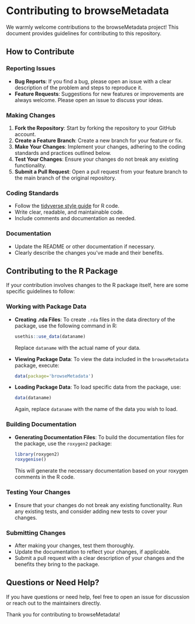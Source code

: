 # Contributing to browseMetadata

We warmly welcome contributions to the browseMetadata project! 
This document provides guidelines for contributing to this repository.

## How to Contribute

### Reporting Issues

- **Bug Reports**: If you find a bug, please open an issue with a clear description of the problem and steps to reproduce it.
- **Feature Requests**: Suggestions for new features or improvements are always welcome. Please open an issue to discuss your ideas.

### Making Changes

1. **Fork the Repository**: Start by forking the repository to your GitHub account.
2. **Create a Feature Branch**: Create a new branch for your feature or fix.
3. **Make Your Changes**: Implement your changes, adhering to the coding standards and practices outlined below.
4. **Test Your Changes**: Ensure your changes do not break any existing functionality.
5. **Submit a Pull Request**: Open a pull request from your feature branch to the main branch of the original repository.

### Coding Standards

- Follow the [tidyverse style guide](https://style.tidyverse.org) for R code.
- Write clear, readable, and maintainable code.
- Include comments and documentation as needed.

### Documentation

- Update the README or other documentation if necessary.
- Clearly describe the changes you've made and their benefits.

## Contributing to the R Package

If your contribution involves changes to the R package itself, here are some specific guidelines to follow:

### Working with Package Data

- **Creating .rda Files**: To create `.rda` files in the data directory of the package, use the following command in R:
  ```R
  usethis::use_data(dataname)
  ```
  Replace `dataname` with the actual name of your data.

- **Viewing Package Data**: To view the data included in the `browseMetadata` package, execute:
  ```R
  data(package='browseMetadata')
  ```

- **Loading Package Data**: To load specific data from the package, use:
  ```R
  data(dataname)
  ```
  Again, replace `dataname` with the name of the data you wish to load.

### Building Documentation

- **Generating Documentation Files**: To build the documentation files for the package, use the `roxygen2` package:
  ```R
  library(roxygen2)
  roxygenise()
  ```
  This will generate the necessary documentation based on your roxygen comments in the R code.

### Testing Your Changes

- Ensure that your changes do not break any existing functionality. Run any existing tests, and consider adding new tests to cover your changes.

### Submitting Changes

- After making your changes, test them thoroughly.
- Update the documentation to reflect your changes, if applicable.
- Submit a pull request with a clear description of your changes and the benefits they bring to the package.

## Questions or Need Help?

If you have questions or need help, feel free to open an issue for discussion or reach out to the maintainers directly.

Thank you for contributing to browseMetadata!
